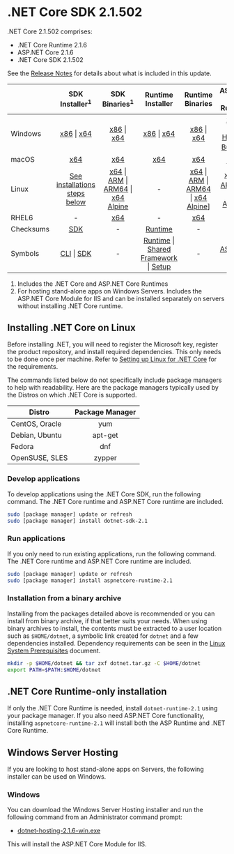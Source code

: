 # .NET Core SDK 2.1.502

.NET Core 2.1.502 comprises:

* .NET Core Runtime 2.1.6
* ASP.NET Core 2.1.6
* .NET Core SDK 2.1.502

See the [Release Notes][release-notes] for details about what is included in this update.

|           | SDK Installer<sup>1</sup>                        | SDK Binaries<sup>1</sup>                 | Runtime Installer                                        | Runtime Binaries                                 | ASP.NET Core Runtime           |
| --------- | :------------------------------------------:     | :----------------------:                 | :---------------------------:                            | :-------------------------:                      | :-----------------:            |
| Windows   | [x86][dotnet-sdk-win-x86.exe] \| [x64][dotnet-sdk-win-x64.exe] | [x86][dotnet-sdk-win-x86.zip] \| [x64][dotnet-sdk-win-x64.zip] | [x86][dotnet-runtime-win-x86.exe] \| [x64][dotnet-runtime-win-x64.exe] | [x86][dotnet-runtime-win-x86.zip] \| [x64][dotnet-runtime-win-x64.zip] | [x86][aspnetcore-runtime-win-x86.exe] \| [x64][aspnetcore-runtime-win-x64.exe] <br> [Hosting Bundle][dotnet-hosting-win.exe]<sup>2</sup> |
| macOS     | [x64][dotnet-sdk-osx-x64.pkg]  | [x64][dotnet-sdk-osx-x64.tar.gz]     | [x64][dotnet-runtime-osx-x64.pkg] | [x64][dotnet-runtime-osx-x64.tar.gz] | [x64][aspnetcore-runtime-osx-x64.tar.gz]<sup>1</sup>
| Linux     | [See installations steps below][linux-install]   | [x64][dotnet-sdk-linux-x64.tar.gz] \| [ARM][dotnet-sdk-linux-arm.tar.gz] \| [ARM64][dotnet-sdk-linux-arm64.tar.gz] \| [x64 Alpine][dotnet-sdk-linux-musl-x64.tar.gz] | - | [x64][dotnet-runtime-linux-x64.tar.gz] \| [ARM][dotnet-runtime-linux-arm.tar.gz] \| [ARM64][dotnet-runtime-linux-arm64.tar.gz] \| [x64 Alpine][dotnet-runtime-linux-musl-x64.tar.gz]] | [x64][aspnetcore-runtime-linux-x64.tar.gz]<sup>1</sup>  \| [ARM32][aspnetcore-runtime-linux-arm.tar.gz]<sup>1</sup> \| [x64 Alpine][aspnetcore-runtime-linux-musl-x64.tar.gz]<sup>1</sup> |
| RHEL6     | -                                                | [x64][dotnet-sdk-rhel.6-x64.tar.gz]                    | -                                                        | [x64][dotnet-runtime-rhel.6-x64.tar.gz] | - |
| Checksums | [SDK][checksums-sdk]                             | -                                        | [Runtime][checksums-runtime]                             | - | - |
| Symbols   | [CLI][cli-symbols.zip] \| [SDK][dotnet-sdk-symbols.zip]  | -                                        | [Runtime][coreclr-symbols.zip] \| [Shared Framework][corefx-symbols.zip] \| [Setup][core-setup-symbols.zip] | - | [ASP.NET Core][aspnet-symbols.zip] |

1. Includes the .NET Core and ASP.NET Core Runtimes
2. For hosting stand-alone apps on Windows Servers. Includes the ASP.NET Core Module for IIS and can be installed separately on servers without installing .NET Core runtime.

## Installing .NET Core on Linux

Before installing .NET, you will need to register the Microsoft key, register the product repository, and install required dependencies. This only needs to be done once per machine. Refer to [Setting up Linux for .NET Core][linux-setup] for the requirements.

The commands listed below do not specifically include package managers to help with readability. Here are the package managers typically used by the Distros on which .NET Core is supported.

| Distro | Package Manager  |
| ---             | :----:  |
| CentOS, Oracle  | yum     |
| Debian, Ubuntu  | apt-get |
| Fedora          | dnf     |
| OpenSUSE, SLES  | zypper  |

### Develop applications

To develop applications using the .NET Core SDK, run the following command. The .NET Core runtime and ASP.NET Core runtime are included.

```bash
sudo [package manager] update or refresh
sudo [package manager] install dotnet-sdk-2.1
```

### Run applications

If you only need to run existing applications, run the following command. The .NET Core runtime and ASP.NET Core runtime are included.

```bash
sudo [package manager] update or refresh
sudo [package manager] install aspnetcore-runtime-2.1
```

### Installation from a binary archive

Installing from the packages detailed above is recommended or you can install from binary archive, if that better suits your needs. When using binary archives to install, the contents must be extracted to a user location such as `$HOME/dotnet`, a symbolic link created for `dotnet` and a few dependencies installed. Dependency requirements can be seen in the [Linux System Prerequisites](https://github.com/dotnet/core/blob/main/Documentation/linux-prereqs.md) document.

```bash
mkdir -p $HOME/dotnet && tar zxf dotnet.tar.gz -C $HOME/dotnet
export PATH=$PATH:$HOME/dotnet
```

## .NET Core Runtime-only installation

If only the .NET Core Runtime is needed, install `dotnet-runtime-2.1` using your package manager. If you also need ASP.NET Core functionality, installing `aspnetcore-runtime-2.1` will install both the ASP Runtime and .NET Core Runtime.

## Windows Server Hosting

If you are looking to host stand-alone apps on Servers, the following installer can be used on Windows.

### Windows

You can download the Windows Server Hosting installer and run the following command from an Administrator command prompt:

* [dotnet-hosting-2.1.6-win.exe][dotnet-hosting-win.exe]

This will install the ASP.NET Core Module for IIS.

[blob-runtime]: https://dotnetcli.blob.core.windows.net/dotnet/Runtime/
[blob-sdk]: https://dotnetcli.blob.core.windows.net/dotnet/Sdk/
[release-notes]: https://github.com/dotnet/core/blob/main/release-notes/2.1/2.1.502-SDK/2.1.502.md

[dotnet-runtime-linux-arm.tar.gz]: https://download.visualstudio.microsoft.com/download/pr/7d461733-a0cd-48ee-9963-791337dcaafa/3b75ee4c7fb9d6bc7d0ddd9761676096/dotnet-runtime-2.1.6-linux-arm.tar.gz
[dotnet-runtime-linux-arm64.tar.gz]: https://download.visualstudio.microsoft.com/download/pr/9cb31ef2-d5ec-490d-8a3f-f45f52d28fec/4c906b6132f2c0fe55e9e0209f08b352/dotnet-runtime-2.1.6-linux-arm64.tar.gz
[dotnet-runtime-linux-musl-x64.tar.gz]: https://download.visualstudio.microsoft.com/download/pr/b934284c-96e3-49ab-9c86-6332092bafa7/480c4ba3ddd68c4a303c8de3616ac4ee/dotnet-runtime-2.1.6-linux-musl-x64.tar.gz
[dotnet-runtime-linux-x64.tar.gz]: https://download.visualstudio.microsoft.com/download/pr/5c1334bc-bd26-4232-a745-2728b36a2628/8e163216cdcec15332ebf2e5575962de/dotnet-runtime-2.1.6-linux-x64.tar.gz
[dotnet-runtime-osx-x64.pkg]: https://download.visualstudio.microsoft.com/download/pr/26452190-8866-4e1c-8bd2-e4699d775555/befaa5544a34e875621b239281d662a5/dotnet-runtime-2.1.6-osx-x64.pkg
[dotnet-runtime-osx-x64.tar.gz]: https://download.visualstudio.microsoft.com/download/pr/0f36c0b9-397b-4303-9a83-2f09e08affb0/dc43655b905e0c3d5d5fd89cafc1fb81/dotnet-runtime-2.1.6-osx-x64.tar.gz
[dotnet-runtime-rhel.6-x64.tar.gz]: https://download.visualstudio.microsoft.com/download/pr/95777fc5-eb49-4fe3-b136-db2c1e8c4cab/17cafbf4d0d6e234e4ea6cc143739e1d/dotnet-runtime-2.1.6-rhel.6-x64.tar.gz
[dotnet-runtime-win-x64.exe]: https://download.visualstudio.microsoft.com/download/pr/8dcd5adb-21a8-43db-ab6a-d6c8e37b20fe/d52d48805fc35dbfa7ce411fbf5fda59/dotnet-runtime-2.1.6-win-x64.exe
[dotnet-runtime-win-x64.zip]: https://download.visualstudio.microsoft.com/download/pr/3f6b6def-4e9a-4405-b21f-89f77d1605c4/52be50baa0e9bfa118fe6de80be89ab6/dotnet-runtime-2.1.6-win-x64.zip
[dotnet-runtime-win-x86.exe]: https://download.visualstudio.microsoft.com/download/pr/af783fb4-da01-44f9-a8b8-9e52dda7970e/3d9920fc37175a41140f9c8af542a42c/dotnet-runtime-2.1.6-win-x86.exe
[dotnet-runtime-win-x86.zip]: https://download.visualstudio.microsoft.com/download/pr/3ef3e42c-281d-43e2-969b-3f6aafef56f1/a13f4c966b0f499b8883f6e6f8b1765c/dotnet-runtime-2.1.6-win-x86.zip
[aspnetcore-runtime-linux-arm.tar.gz]: https://download.visualstudio.microsoft.com/download/pr/9c5d6af2-868c-4021-8b25-4913daca41c3/46cfc8ddb9b8f10ebd56de1b1a534e32/aspnetcore-runtime-2.1.6-linux-arm.tar.gz
[aspnetcore-runtime-linux-musl-x64.tar.gz]: https://download.visualstudio.microsoft.com/download/pr/e4770dec-8d9d-4591-ba45-a8ad1d71841e/fa87d518261a484787824fc0e1d9365f/aspnetcore-runtime-2.1.6-linux-musl-x64.tar.gz
[aspnetcore-runtime-linux-x64.tar.gz]: https://download.visualstudio.microsoft.com/download/pr/5ecfed21-c776-4924-b734-126400fd324a/4e1bfb9c870ffcf99b1bf953b91ef072/aspnetcore-runtime-2.1.6-linux-x64.tar.gz
[aspnetcore-runtime-osx-x64.tar.gz]: https://download.visualstudio.microsoft.com/download/pr/1f6f813c-f02a-47ca-a300-0b89bacac920/19e4e3315b9ec9934f06915b8d367706/aspnetcore-runtime-2.1.6-osx-x64.tar.gz
[aspnetcore-runtime-win-x64.exe]: https://download.visualstudio.microsoft.com/download/pr/400d3dfc-03ab-4d2b-9d2a-5c1e9d7ef2e1/a1c8fba4dd848186623470da09ec8f88/aspnetcore-runtime-2.1.6-win-x64.exe
[aspnetcore-runtime-win-x64.zip]: https://download.visualstudio.microsoft.com/download/pr/aeab1a67-fec1-4525-af50-332817900212/016c23f84f53d0976da7070c88c7873f/aspnetcore-runtime-2.1.6-win-x64.zip
[aspnetcore-runtime-win-x86.exe]: https://download.visualstudio.microsoft.com/download/pr/207ccb26-48a9-4588-a9f3-e009be0a37cc/afdf4db8ad55a07357f0663fbde4140b/aspnetcore-runtime-2.1.6-win-x86.exe
[aspnetcore-runtime-win-x86.zip]: https://download.visualstudio.microsoft.com/download/pr/5fbad133-3085-4748-90a7-cd863e910001/c7379a8658d8ff6547b7c74fd59615c3/aspnetcore-runtime-2.1.6-win-x86.zip
[dotnet-hosting-win.exe]: https://download.visualstudio.microsoft.com/download/pr/3f674c39-ab51-45c3-a7b8-094d86594fbc/9f7efb24d3486086b2d1f1a8d205a776/dotnet-hosting-2.1.6-win.exe

[dotnet-sdk-linux-arm.tar.gz]: https://download.visualstudio.microsoft.com/download/pr/3690b37f-002a-4e8b-9563-cf30fbba8c57/36498efa5d47af3b9e9addb50d839db6/dotnet-sdk-2.1.502-linux-arm.tar.gz
[dotnet-sdk-linux-arm64.tar.gz]: https://download.visualstudio.microsoft.com/download/pr/aa69f29a-6cde-4ca4-8c34-d60df776a648/63065948aa517fb0af456eca88eae5a5/dotnet-sdk-2.1.502-linux-arm64.tar.gz
[dotnet-sdk-linux-musl-x64.tar.gz]: https://download.visualstudio.microsoft.com/download/pr/91c9af05-2149-4ba5-88f7-a8b77298197e/be1802e1a05a7b34dd1a5cdfbb6443f9/dotnet-sdk-2.1.502-linux-musl-x64.tar.gz
[dotnet-sdk-linux-x64.tar.gz]: https://download.visualstudio.microsoft.com/download/pr/4c8893df-3b05-48a5-b760-20f2db692c45/ff0545dbbb3c52f6fa38657ad97d65d8/dotnet-sdk-2.1.502-linux-x64.tar.gz
[dotnet-sdk-linux-x64.tar.gz]: https://download.visualstudio.microsoft.com/download/pr/4c8893df-3b05-48a5-b760-20f2db692c45/ff0545dbbb3c52f6fa38657ad97d65d8/dotnet-sdk-2.1.502-linux-x64.tar.gz
[dotnet-sdk-osx-x64.pkg]: https://download.visualstudio.microsoft.com/download/pr/7e834c38-a210-44e0-be84-0380298901e7/cc0a2df529f71622ef3dc6781cab0d6b/dotnet-sdk-2.1.502-osx-x64.pkg
[dotnet-sdk-osx-x64.tar.gz]: https://download.visualstudio.microsoft.com/download/pr/50729ca4-03ce-4e19-af87-bfae014b0431/1c830d9dcffa7663702e32fab6953425/dotnet-sdk-2.1.502-osx-x64.tar.gz
[dotnet-sdk-rhel.6-x64.tar.gz]: https://download.visualstudio.microsoft.com/download/pr/c1120295-348f-4135-9f0c-ac157a72bd4a/733da9695dc48fa554db4e173b8ab168/dotnet-sdk-2.1.502-rhel.6-x64.tar.gz
[dotnet-sdk-rhel.6-x64.tar.gz]: https://download.visualstudio.microsoft.com/download/pr/c1120295-348f-4135-9f0c-ac157a72bd4a/733da9695dc48fa554db4e173b8ab168/dotnet-sdk-2.1.502-rhel.6-x64.tar.gz
[dotnet-sdk-rhel.6-x64.tar.gz]: https://download.visualstudio.microsoft.com/download/pr/c1120295-348f-4135-9f0c-ac157a72bd4a/733da9695dc48fa554db4e173b8ab168/dotnet-sdk-2.1.502-rhel.6-x64.tar.gz
[dotnet-sdk-win-x64.exe]: https://download.visualstudio.microsoft.com/download/pr/70b3a142-06fa-4d86-b1cc-67a48c1eaacb/55e147bd47db930a642a8f8176949a76/dotnet-sdk-2.1.502-win-x64.exe
[dotnet-sdk-win-x64.zip]: https://download.visualstudio.microsoft.com/download/pr/c88b53e5-121c-4bc9-af5d-47a9d154ea64/e62eff84357c48dc8052a9c6ce5dfb8a/dotnet-sdk-2.1.502-win-x64.zip
[dotnet-sdk-win-x86.exe]: https://download.visualstudio.microsoft.com/download/pr/caa1967f-4459-40a0-9703-cd7c4330be6a/722e7928c1bbebf2b174f5293c97328f/dotnet-sdk-2.1.502-win-x86.exe
[dotnet-sdk-win-x86.zip]: https://download.visualstudio.microsoft.com/download/pr/e2d8f451-0133-418e-a1c6-caeda12360ef/d1ea1b0296c02a2dd4b23d33f89db12c/dotnet-sdk-2.1.502-win-x86.zip

[aspnet-symbols.zip]: https://download.visualstudio.microsoft.com/download/pr/d77ca6f6-fa77-4eb8-82f9-9e8be43e4acd/830ad12af9a632ff05a70e2530a3c564/aspnet-2.1.6-symbols.zip
[core-setup-symbols.zip]: https://download.visualstudio.microsoft.com/download/pr/04ddc39e-1db1-472f-a7a6-4a51d73cc75c/3d0f620127304ddfa981bdc9dbc6aee9/core-setup-2.1.6-symbols.zip
[coreclr-symbols.zip]: https://download.visualstudio.microsoft.com/download/pr/459e604d-efc0-4e1a-838b-e311c890bdaa/bc02969da98047faf9b4d1dc1c70b349/coreclr-2.1.6-symbols.zip
[corefx-symbols.zip]: https://download.visualstudio.microsoft.com/download/pr/dc20e757-f7ca-4683-900b-3d0a94134c0d/1743c2e0e4952e9a5ddf2d1c8934af95/corefx-2.1.6-symbols.zip
[cli-symbols.zip]: https://download.visualstudio.microsoft.com/download/pr/319e69e5-3a4a-47a9-a454-b4e17380e5da/6af8d9c315d8f24e95e6d4c9a28cfd3d/sdk-symbols-2.1.502-symbols.zip
[dotnet-sdk-symbols.zip]: https://download.visualstudio.microsoft.com/download/pr/319e69e5-3a4a-47a9-a454-b4e17380e5da/6af8d9c315d8f24e95e6d4c9a28cfd3d/sdk-symbols-2.1.502-symbols.zip

[checksums-runtime]: https://dotnetcli.blob.core.windows.net/dotnet/checksums/2.1.6-runtime-sha.txt
[checksums-sdk]: https://dotnetcli.blob.core.windows.net/dotnet/checksums/2.1.502-sdk-sha.txt

[linux-install]: https://learn.microsoft.com/dotnet/core/install/linux
[linux-setup]: https://github.com/dotnet/core/blob/main/Documentation/linux-setup.md

[dotnet-blog]: https://blogs.msdn.microsoft.com/dotnet/